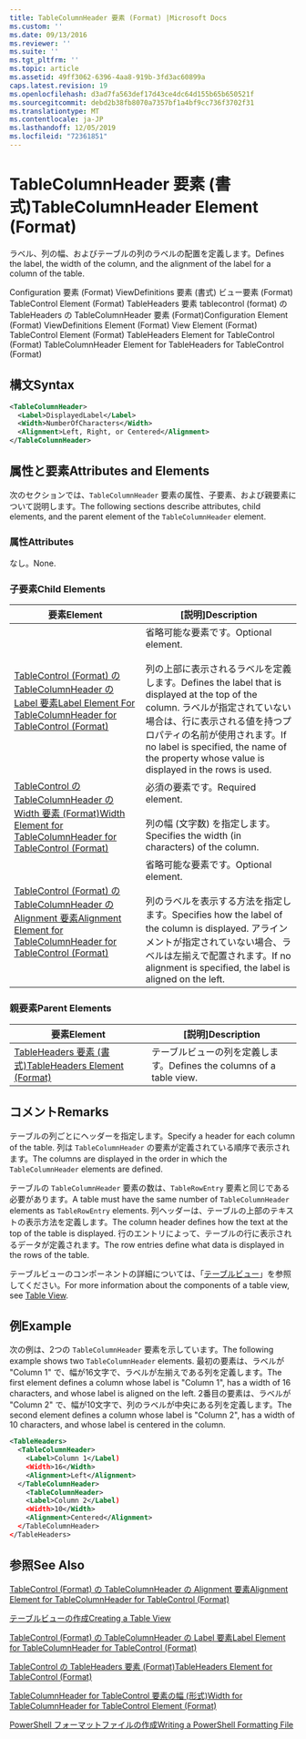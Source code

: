 ```yaml
---
title: TableColumnHeader 要素 (Format) |Microsoft Docs
ms.custom: ''
ms.date: 09/13/2016
ms.reviewer: ''
ms.suite: ''
ms.tgt_pltfrm: ''
ms.topic: article
ms.assetid: 49ff3062-6396-4aa8-919b-3fd3ac60899a
caps.latest.revision: 19
ms.openlocfilehash: d3ad7fa563def17d43ce4dc64d155b65b650521f
ms.sourcegitcommit: debd2b38fb8070a7357bf1a4bf9cc736f3702f31
ms.translationtype: MT
ms.contentlocale: ja-JP
ms.lasthandoff: 12/05/2019
ms.locfileid: "72361851"
---
```

# <a name="tablecolumnheader-element-format"></a><span data-ttu-id="c8f47-102">TableColumnHeader 要素 (書式)</span><span class="sxs-lookup"><span data-stu-id="c8f47-102">TableColumnHeader Element (Format)</span></span>

<span data-ttu-id="c8f47-103">ラベル、列の幅、およびテーブルの列のラベルの配置を定義します。</span><span class="sxs-lookup"><span data-stu-id="c8f47-103">Defines the label, the width of the column, and the alignment of the label for a column of the table.</span></span>

<span data-ttu-id="c8f47-104">Configuration 要素 (Format) ViewDefinitions 要素 (書式) ビュー要素 (Format) TableControl Element (Format) TableHeaders 要素 tablecontrol (format) の TableHeaders の TableColumnHeader 要素 (Format)</span><span class="sxs-lookup"><span data-stu-id="c8f47-104">Configuration Element (Format) ViewDefinitions Element (Format) View Element (Format) TableControl Element (Format) TableHeaders Element for TableControl (Format) TableColumnHeader Element for TableHeaders for TableControl (Format)</span></span>

## <a name="syntax"></a><span data-ttu-id="c8f47-105">構文</span><span class="sxs-lookup"><span data-stu-id="c8f47-105">Syntax</span></span>

```xml
<TableColumnHeader>
  <Label>DisplayedLabel</Label>
  <Width>NumberOfCharacters</Width>
  <Alignment>Left, Right, or Centered</Alignment>
</TableColumnHeader>
```

## <a name="attributes-and-elements"></a><span data-ttu-id="c8f47-106">属性と要素</span><span class="sxs-lookup"><span data-stu-id="c8f47-106">Attributes and Elements</span></span>

<span data-ttu-id="c8f47-107">次のセクションでは、`TableColumnHeader` 要素の属性、子要素、および親要素について説明します。</span><span class="sxs-lookup"><span data-stu-id="c8f47-107">The following sections describe attributes, child elements, and the parent element of the `TableColumnHeader` element.</span></span>

### <a name="attributes"></a><span data-ttu-id="c8f47-108">属性</span><span class="sxs-lookup"><span data-stu-id="c8f47-108">Attributes</span></span>

<span data-ttu-id="c8f47-109">なし。</span><span class="sxs-lookup"><span data-stu-id="c8f47-109">None.</span></span>

### <a name="child-elements"></a><span data-ttu-id="c8f47-110">子要素</span><span class="sxs-lookup"><span data-stu-id="c8f47-110">Child Elements</span></span>

|<span data-ttu-id="c8f47-111">要素</span><span class="sxs-lookup"><span data-stu-id="c8f47-111">Element</span></span>|<span data-ttu-id="c8f47-112">[説明]</span><span class="sxs-lookup"><span data-stu-id="c8f47-112">Description</span></span>|
|-------------|-----------------|
|[<span data-ttu-id="c8f47-113">TableControl (Format) の TableColumnHeader の Label 要素</span><span class="sxs-lookup"><span data-stu-id="c8f47-113">Label Element For TableColumnHeader for TableControl (Format)</span></span>](./label-element-for-tablecolumnheader-for-tablecontrol-format.md)|<span data-ttu-id="c8f47-114">省略可能な要素です。</span><span class="sxs-lookup"><span data-stu-id="c8f47-114">Optional element.</span></span><br /><br /> <span data-ttu-id="c8f47-115">列の上部に表示されるラベルを定義します。</span><span class="sxs-lookup"><span data-stu-id="c8f47-115">Defines the label that is displayed at the top of the column.</span></span> <span data-ttu-id="c8f47-116">ラベルが指定されていない場合は、行に表示される値を持つプロパティの名前が使用されます。</span><span class="sxs-lookup"><span data-stu-id="c8f47-116">If no label is specified, the name of the property whose value is displayed in the rows is used.</span></span>|
|[<span data-ttu-id="c8f47-117">TableControl の TableColumnHeader の Width 要素 (Format)</span><span class="sxs-lookup"><span data-stu-id="c8f47-117">Width Element for TableColumnHeader for TableControl (Format)</span></span>](./width-element-for-tablecolumnheader-for-tablecontrol-format.md)|<span data-ttu-id="c8f47-118">必須の要素です。</span><span class="sxs-lookup"><span data-stu-id="c8f47-118">Required element.</span></span><br /><br /> <span data-ttu-id="c8f47-119">列の幅 (文字数) を指定します。</span><span class="sxs-lookup"><span data-stu-id="c8f47-119">Specifies the width (in characters) of the column.</span></span>|
|[<span data-ttu-id="c8f47-120">TableControl (Format) の TableColumnHeader の Alignment 要素</span><span class="sxs-lookup"><span data-stu-id="c8f47-120">Alignment Element for TableColumnHeader for TableControl (Format)</span></span>](./alignment-element-for-tablecolumnheader-for-tablecontrol-format.md)|<span data-ttu-id="c8f47-121">省略可能な要素です。</span><span class="sxs-lookup"><span data-stu-id="c8f47-121">Optional element.</span></span><br /><br /> <span data-ttu-id="c8f47-122">列のラベルを表示する方法を指定します。</span><span class="sxs-lookup"><span data-stu-id="c8f47-122">Specifies how the label of the column is displayed.</span></span> <span data-ttu-id="c8f47-123">アラインメントが指定されていない場合、ラベルは左揃えで配置されます。</span><span class="sxs-lookup"><span data-stu-id="c8f47-123">If no alignment is specified, the label is aligned on the left.</span></span>|

### <a name="parent-elements"></a><span data-ttu-id="c8f47-124">親要素</span><span class="sxs-lookup"><span data-stu-id="c8f47-124">Parent Elements</span></span>

|<span data-ttu-id="c8f47-125">要素</span><span class="sxs-lookup"><span data-stu-id="c8f47-125">Element</span></span>|<span data-ttu-id="c8f47-126">[説明]</span><span class="sxs-lookup"><span data-stu-id="c8f47-126">Description</span></span>|
|-------------|-----------------|
|[<span data-ttu-id="c8f47-127">TableHeaders 要素 (書式)</span><span class="sxs-lookup"><span data-stu-id="c8f47-127">TableHeaders Element (Format)</span></span>](./tableheaders-element-format.md)|<span data-ttu-id="c8f47-128">テーブルビューの列を定義します。</span><span class="sxs-lookup"><span data-stu-id="c8f47-128">Defines the columns of a table view.</span></span>|

## <a name="remarks"></a><span data-ttu-id="c8f47-129">コメント</span><span class="sxs-lookup"><span data-stu-id="c8f47-129">Remarks</span></span>

<span data-ttu-id="c8f47-130">テーブルの列ごとにヘッダーを指定します。</span><span class="sxs-lookup"><span data-stu-id="c8f47-130">Specify a header for each column of the table.</span></span> <span data-ttu-id="c8f47-131">列は `TableColumnHeader` の要素が定義されている順序で表示されます。</span><span class="sxs-lookup"><span data-stu-id="c8f47-131">The columns are displayed in the order in which the `TableColumnHeader` elements are defined.</span></span>

<span data-ttu-id="c8f47-132">テーブルの `TableColumnHeader` 要素の数は、`TableRowEntry` 要素と同じである必要があります。</span><span class="sxs-lookup"><span data-stu-id="c8f47-132">A table must have the same number of `TableColumnHeader` elements as `TableRowEntry` elements.</span></span> <span data-ttu-id="c8f47-133">列ヘッダーは、テーブルの上部のテキストの表示方法を定義します。</span><span class="sxs-lookup"><span data-stu-id="c8f47-133">The column header defines how the text at the top of the table is displayed.</span></span> <span data-ttu-id="c8f47-134">行のエントリによって、テーブルの行に表示されるデータが定義されます。</span><span class="sxs-lookup"><span data-stu-id="c8f47-134">The row entries define what data is displayed in the rows of the table.</span></span>

<span data-ttu-id="c8f47-135">テーブルビューのコンポーネントの詳細については、「[テーブルビュー](./creating-a-table-view.md)」を参照してください。</span><span class="sxs-lookup"><span data-stu-id="c8f47-135">For more information about the components of a table view, see [Table View](./creating-a-table-view.md).</span></span>

## <a name="example"></a><span data-ttu-id="c8f47-136">例</span><span class="sxs-lookup"><span data-stu-id="c8f47-136">Example</span></span>

<span data-ttu-id="c8f47-137">次の例は、2つの `TableColumnHeader` 要素を示しています。</span><span class="sxs-lookup"><span data-stu-id="c8f47-137">The following example shows two `TableColumnHeader` elements.</span></span> <span data-ttu-id="c8f47-138">最初の要素は、ラベルが "Column 1" で、幅が16文字で、ラベルが左揃えである列を定義します。</span><span class="sxs-lookup"><span data-stu-id="c8f47-138">The first element defines a column whose label is "Column 1", has a width of 16 characters, and whose label is aligned on the left.</span></span> <span data-ttu-id="c8f47-139">2番目の要素は、ラベルが "Column 2" で、幅が10文字で、列のラベルが中央にある列を定義します。</span><span class="sxs-lookup"><span data-stu-id="c8f47-139">The second element defines a column whose label is "Column 2", has a width of 10 characters, and whose label is centered in the column.</span></span>

```xml
<TableHeaders>
  <TableColumnHeader>
    <Label>Column 1</Label)
    <Width>16</Width>
    <Alignment>Left</Alignment>
  </TableColumnHeader>
    <TableColumnHeader>
    <Label>Column 2</Label)
    <Width>10</Width>
    <Alignment>Centered</Alignment>
  </TableColumnHeader>
</TableHeaders>
```

## <a name="see-also"></a><span data-ttu-id="c8f47-140">参照</span><span class="sxs-lookup"><span data-stu-id="c8f47-140">See Also</span></span>

[<span data-ttu-id="c8f47-141">TableControl (Format) の TableColumnHeader の Alignment 要素</span><span class="sxs-lookup"><span data-stu-id="c8f47-141">Alignment Element for TableColumnHeader for TableControl (Format)</span></span>](./alignment-element-for-tablecolumnheader-for-tablecontrol-format.md)

[<span data-ttu-id="c8f47-142">テーブルビューの作成</span><span class="sxs-lookup"><span data-stu-id="c8f47-142">Creating a Table View</span></span>](./creating-a-table-view.md)

[<span data-ttu-id="c8f47-143">TableControl (Format) の TableColumnHeader の Label 要素</span><span class="sxs-lookup"><span data-stu-id="c8f47-143">Label Element for TableColumnHeader for TableControl (Format)</span></span>](./label-element-for-tablecolumnheader-for-tablecontrol-format.md)

[<span data-ttu-id="c8f47-144">TableControl の TableHeaders 要素 (Format)</span><span class="sxs-lookup"><span data-stu-id="c8f47-144">TableHeaders Element for TableControl (Format)</span></span>](./tableheaders-element-format.md)

[<span data-ttu-id="c8f47-145">TableColumnHeader for TableControl 要素の幅 (形式)</span><span class="sxs-lookup"><span data-stu-id="c8f47-145">Width for TableColumnHeader for TableControl Element (Format)</span></span>](./width-element-for-tablecolumnheader-for-tablecontrol-format.md)

[<span data-ttu-id="c8f47-146">PowerShell フォーマットファイルの作成</span><span class="sxs-lookup"><span data-stu-id="c8f47-146">Writing a PowerShell Formatting File</span></span>](./writing-a-powershell-formatting-file.md)
